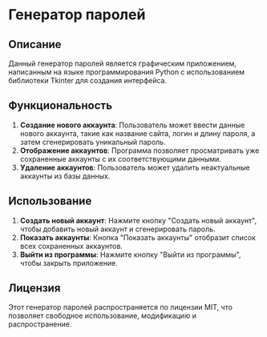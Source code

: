 # Генератор паролей

## Описание
Данный генератор паролей является графическим приложением, написанным на языке программирования Python с использованием библиотеки Tkinter для создания интерфейса.

## Функциональность
1. **Создание нового аккаунта**: Пользователь может ввести данные нового аккаунта, такие как название сайта, логин и длину пароля, а затем сгенерировать уникальный пароль.
2. **Отображение аккаунтов**: Программа позволяет просматривать уже сохраненные аккаунты с их соответствующими данными.
3. **Удаление аккаунтов**: Пользователь может удалить неактуальные аккаунты из базы данных.

## Использование
1. **Создать новый аккаунт**: Нажмите кнопку "Создать новый аккаунт", чтобы добавить новый аккаунт и сгенерировать пароль.
2. **Показать аккаунты**: Кнопка "Показать аккаунты" отобразит список всех сохраненных аккаунтов.
3. **Выйти из программы**: Нажмите кнопку "Выйти из программы", чтобы закрыть приложение.

## Лицензия
Этот генератор паролей распространяется по лицензии MIT, что позволяет свободное использование, модификацию и распространение.

